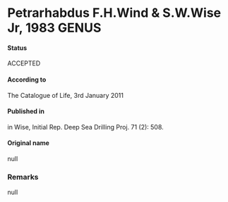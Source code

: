 Petrarhabdus F.H.Wind & S.W.Wise Jr, 1983 GENUS
=======

#### Status
ACCEPTED

#### According to
The Catalogue of Life, 3rd January 2011

#### Published in
in Wise, Initial Rep. Deep Sea Drilling Proj. 71 (2): 508.

#### Original name
null

### Remarks
null